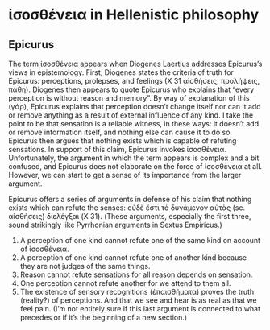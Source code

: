 # ἰσοσθένεια in Hellenistic philosophy

## Epicurus

The term ἰσοσθένεια appears when Diogenes Laertius addresses Epicurus’s views in epistemology. First, Diogenes states the criteria of truth for Epicurus: perceptions, prolepses, and feelings (X 31 αἰσθήσεις, προλήψεις, πάθη). Diogenes then appears to quote Epicurus who explains that “every perception is without reason and memory”. By way of explanation of this (γάρ), Epicurus explains that perception doesn’t change itself nor can it add or remove anything as a result of external influence of any kind. I take the point to be that sensation is a reliable witness, in these ways: it doesn’t add or remove information itself, and nothing else can cause it to do so. Epicurus then argues that nothing exists which is capable of refuting sensations. In support of this claim, Epicurus invokes ἰσοσθένεια. Unfortunately, the argument in which the term appears is complex and a bit confused, and Epicurus does not elaborate on the force of ἰσοσθένεια at all. However, we can start to get a sense of its importance from the larger argument.

Epicurus offers a series of arguments in defense of his claim that nothing exists which can refute the senses: οὐδὲ ἔστι τὸ δυνάμενον αὐτὰς (sc. αἰσθήσεις) διελέγξαι (X 31). (These arguments, especially the first three, sound strikingly like Pyrrhonian arguments in Sextus Empiricus.)

1. Α perception of one kind cannot refute one of the same kind on account of ἰσοσθένεια.
1. A perception of one kind cannot refute one of another kind because they are not judges of the same things.
1. Reason cannot refute sensations for all reason depends on sensation.
1. One perception cannot refute another for we attend to them all.
1. The existence of sensory recognitions (ἐπαισθήματα) proves the truth (reality?) of perceptions. And that we see and hear is as real as that we feel pain. (I’m not entirely sure if this last argument is connected to what precedes or if it’s the beginning of a new section.)
